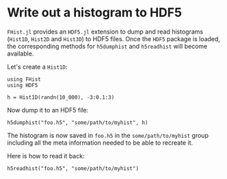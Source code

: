 # Write out a histogram to HDF5

`FHist.jl` provides an `HDF5.jl` extension to dump and read histograms
(`Hist1D`, `Hist2D` and `Hist3D`) to HDF5 files. Once the `HDF5` package is
loaded, the corresponding methods for `h5dumphist` and
`h5readhist` will become available.

Let's create a `Hist1D`:

```@example 1
using FHist
using HDF5

h = Hist1D(randn(10_000), -3:0.1:3)
```

Now dump it to an HDF5 file:

```@example 1
h5dumphist("foo.h5", "some/path/to/myhist", h)
```

The histogram is now saved in `foo.h5` in the `some/path/to/myhist` group
including all the meta information needed to be able to recreate it.

Here is how to read it back:

```@example 1
h5readhist("foo.h5", "some/path/to/myhist")
```

